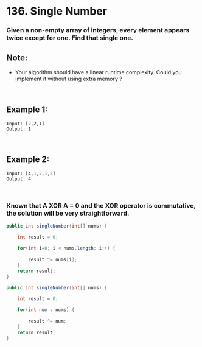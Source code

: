 # 136. Single Number

<h3>

Given a non-empty array of integers, every element appears twice except for one. Find that single one.

</h3>

## Note:

- Your algorithm should have a linear runtime complexity. Could you implement it without using extra memory ?

<br>

## Example 1:

	Input: [2,2,1]
	Output: 1
	
<br>

## Example 2:

	Input: [4,1,2,1,2]
	Output: 4

<br>

<h3>

Known that A XOR A = 0 and the XOR operator is commutative, the solution will be very straightforward.

</h3>

```java
public int singleNumber(int[] nums) {

	int result = 0;
	
	for(int i=0; i < nums.length; i++) {
	
		result ^= nums[i];
	}
	return result;
}
```

```java
public int singleNumber(int[] nums) {

	int result = 0;
	
	for(int num : nums) {
	
		result ^= num;
	}
	return result;
}
```